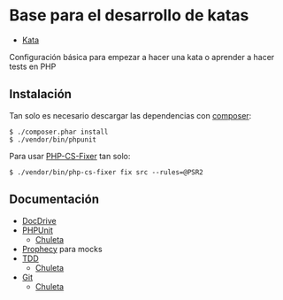 # Base para el desarrollo de katas

- [Kata](http://www.solveet.com/exercises/Kata-String-Calculator/8)

Configuración básica para empezar a hacer una kata o aprender a hacer 
tests en PHP

## Instalación
Tan solo es necesario descargar las dependencias con [composer](https://getcomposer.org/):

```
$ ./composer.phar install 
$ ./vendor/bin/phpunit
```

Para usar [PHP-CS-Fixer](http://cs.sensiolabs.org/) tan solo:

```
$ ./vendor/bin/php-cs-fixer fix src --rules=@PSR2
```

## Documentación

- [DocDrive](https://docs.google.com/document/d/1Dr-xABjtVLwlNa19uiT8je9MhihCftDb5NPiRAxcNAM/edit?usp=sharing)
- [PHPUnit](https://phpunit.de/manual/current/en/writing-tests-for-phpunit.html)
    - [Chuleta](http://otroblogmas.com/wp-content/uploads/2011/06/PHPUnit-Cheat-Sheet.pdf)
- [Prophecy](https://github.com/phpspec/prophecy) para mocks
- [TDD](http://librosweb.es/libro/tdd/) 
    - [Chuleta](http://cv.jesuslc.com/slides/tdd/assets/player/KeynoteDHTMLPlayer.html)  
- [Git](https://git-scm.com/)
    - [Chuleta](http://blog.juanluisgarciaborrego.com/apuntes-git/)